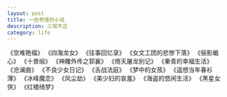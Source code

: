```yaml
---
layout: post
title: 一些奇怪的小说
description: 三观不正
category: life
---
```


《空难艳福》
《四海龙女》
《往事回忆录》
《女文工团的悲惨下落》
《俪影蝎心》
《十景缎》
《神雕外传之郭襄》
《倚天屠龙别记》
《秦青的幸福生活》
《沧澜曲》
《不良少女日记》
《舌战法庭》
《梦中的女孩》
《遥想当年春衫薄》
《冰峰魔恋》
《风尘劫》
《美少妇的哀羞》
《海盗的悠闲生活》
《黑星女侠》
《红楼绮梦》

